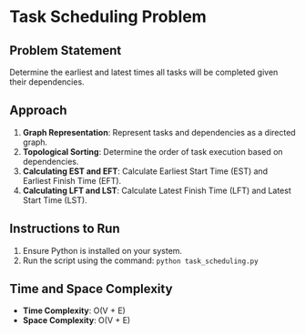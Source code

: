 # Task Scheduling Problem

## Problem Statement
Determine the earliest and latest times all tasks will be completed given their dependencies.

## Approach
1. **Graph Representation**: Represent tasks and dependencies as a directed graph.
2. **Topological Sorting**: Determine the order of task execution based on dependencies.
3. **Calculating EST and EFT**: Calculate Earliest Start Time (EST) and Earliest Finish Time (EFT).
4. **Calculating LFT and LST**: Calculate Latest Finish Time (LFT) and Latest Start Time (LST).

## Instructions to Run
1. Ensure Python is installed on your system.
2. Run the script using the command: `python task_scheduling.py`

## Time and Space Complexity
- **Time Complexity**: O(V + E)
- **Space Complexity**: O(V + E)

